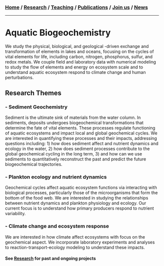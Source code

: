 ### [**Home**](README.md)  /  [**Research**](Research.md)  /  [**Teaching**](Teaching.md)   /  [**Publications**](Publications.md)  /  [**Join us**](Joinus.md)  /  [**News**](News.md) 
---

# Aquatic Biogeochemistry
We study the physical, biological, and geological -driven exchange and transformation of elements in lakes and oceans, focusing on the cycles of vital elements for life, including carbon, nitrogen, phosphorus, sulfur, and redox metals. We couple field and laboratory data with numerical modeling to study the flow of elements and energy on ecosystem scale and to understand aquatic ecosystem respond to climate change and human perturbations. 

## Research Themes 

### - Sediment Geochemistry
Sediment is the ultimate sink of materials from the water column. In sediments, deposits undergoes biogeochemical transformations that determine the fate of vital elements. These processes regulate functioning of aquatic ecosystems and impact local and global geochemical cycles. We are interested in quantifying these processes and their impacts, addressing questions including: 1) how does sediment affect and nutrient dynamics and ecology in the water, 2) how does sediment processes contribute to the global geochemical cycling in the long term, 3) and how can we use sediments to quantitatively reconstruct the past and predict the future biogeochemical trajectories.

### - Plankton ecology and nutrient dynamics 
Geochemical cycles affect aquatic ecosystem functions via interacting with biological processes, particularly those of the microorganisms that form the bottom of the food web. We are interested in studying the relationships between nutrient dynamics and plankton physiology and ecology. Our current focus is to understand how primary producers respond to nutrient variability.

### - Climate change and ecosystem response 
We are interested in how climate affect ecosystems with focus on the geochemical aspect. We incorporate laboratory experiments and analyses to reaction-transport-ecology modeling to understand these impacts.

#### See [Research](Research.md) for past and ongoing projects

